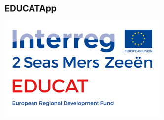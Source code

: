 # EDUCATApp

![EDUCAT Logo](https://github.com/MathieuT-dot/EDUCATApp/blob/master/app/src/main/res/drawable/educat_logo_small.png)
